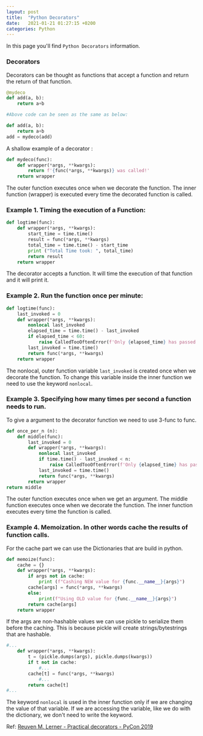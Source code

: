 ```yaml
---
layout: post
title:  "Python Decorators"
date:   2021-01-21 01:27:15 +0200
categories: Python
---
```


In this page you'll find `Python Decorators` information.

<style>
.tablelines table, .tablelines td, .tablelines th {
        border: 1px solid black;
        }
</style>

### Decorators

Decorators can be thought as functions that accept a function and return the return of that function.

```python
@mydeco
def add(a, b):
	return a+b

#Above code can be seen as the same as below:

def add(a, b):
	return a+b
add = mydeco(add)
```

A shallow example of a decorator :

```python
def mydeco(func):
	def wrapper(*args, **kwargs):
		return f'{func(*args, **kwargs)} was called!'
	return wrapper
```
The outer function executes once when we decorate the function.
The inner function (wrapper) is executed every time the decorated function is called.

### Example 1. Timing the execution of a Function:

```python
def logtime(func):
	def wrapper(*args, **kwargs):
		start_time = time.time()
		result = func(*args, **kwargs)
		total_time = time.time() - start_time
		print ("Total Time took: ", total_time)
		return result
	return wrapper
```

The decorator accepts a function. It will time the execution of that function and it will print it.

### Example 2. Run the function once per minute:

```python
def logtime(func):
	last_invoked = 0
	def wrapper(*args, **kwargs):
		nonlocal last_invoked
		elapsed_time = time.time() - last_invoked
		if elapsed_time < 60:
			raise CalledTooOftenError(f'Only {elapsed_time} has passed!')
		last_invoked = time.time()
		return func(*args, **kwargs)
	return wrapper
```

The nonlocal, outer function variable `last_invoked` is created once when we decorate the function.
To change this variable inside the inner function we need to use the keyword `nonlocal`.

### Example 3. Specifying how many times per second a function needs to run.

To give a argument to the decorator function we need to use 3-func to func.

```python
def once_per_n (n):
	def middle(func):
		last_invoked = 0
		def wrapper(*args, **kwargs):
			nonlocal last_invoked
			if time.time() - last_invoked < n:
				raise CalledTooOftenError(f'Only {elapsed_time} has passed!')
			last_invoked = time.time()
			return func(*args, **kwargs)
		return wrapper
return middle	
```
The outer function executes once when we get an argument.
The middle function executes once when we decorate the function.
The inner function executes every time the function is called.

### Example 4. Memoization. In other words cache the results of function calls.

For the cache part we can use the Dictionaries that are build in python.

```python
def memoize(func):
	cache = {}
	def wrapper(*args, **kwargs):
		if args not in cache:
			print (f"Cashing NEW value for {func.__name__}{args}")
		cache[args] = func(*args, **kwargs)
		else:
			print(f"Using OLD value for {func.__name__}{args}")
		return cache[args]
	return wrapper
```

If the args are non-hashable values we can use pickle to serialize them before the caching.
This is because pickle will create strings/bytestrings that are hashable.

```python
#...
	def wrapper(*args, **kwargs):
		t = (pickle.dumps(args), pickle.dumps(kwargs))
		if t not in cache:
			#...
		cache[t] = func(*args, **kwargs)
			#...		
		return cache[t]
#...	
```

The keyword `nonlocal` is used in the inner function only if we are changing the value of that variable.
If we are accessing the variable, like we do with the dictionary, we don't need to write the keyword.

Ref: [Reuven M. Lerner - Practical decorators - PyCon 2019](https://www.youtube.com/watch?v=MjHpMCIvwsY)
